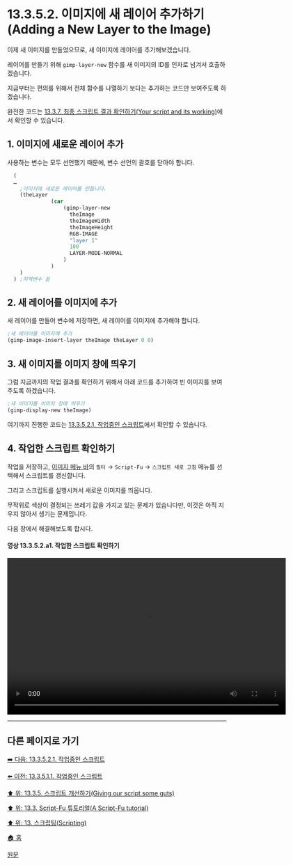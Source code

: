 # 13.3.5.2. 이미지에 새 레이어 추가하기(Adding a New Layer to the Image)
이제 새 이미지를 만들었으므로, 새 이미지에 레이어를 추가해보겠습니다. 

레이어를 만들기 위해 `gimp-layer-new` 함수를 새 이미지의 ID를 인자로 넘겨서 호출하겠습니다.

지금부터는 편의를 위해서 전체 함수를 나열하기 보다는 추가하는 코드만 보여주도록 하겠습니다. 

완전한 코드는 [13.3.7. 최종 스크립트 결과 확인하기(Your script and its working)](./13-03-07-your-script-and-its-working.md)에서 확인할 수 있습니다.

## 1. 이미지에 새로운 레이어 추가
사용하는 변수는 모두 선언했기 때문에, 변수 선언의 괄호를 닫아야 합니다.

```scheme
  (
  …
    ;이미지에 새로운 레이어를 만듭니다.
    (theLayer
              (car
                  (gimp-layer-new
                    theImage
                    theImageWidth
                    theImageHeight
                    RGB-IMAGE
                    "layer 1"
                    100
                    LAYER-MODE-NORMAL
                  )
              )
    )
  ) ;지역변수 끝
```

## 2. 새 레이어를 이미지에 추가
새 레이어를 만들어 변수에 저장하면, 새 레이어를 이미지에 추가해야 합니다.

```scheme
;새 레이어를 이미지에 추가
(gimp-image-insert-layer theImage theLayer 0 0)
```
## 3. 새 이미지를 이미지 창에 띄우기
그럼 지금까지의 작업 결과를 확인하기 위해서 아래 코드를 추가하여 빈 이미지를 보여주도록 하겠습니다.

```scheme
;새 이미지를 이미지 창에 띄우기
(gimp-display-new theImage)
```

여기까지 진행한 코드는 [13.3.5.2.1. 작업중인 스크립트](./13-03-05-02-01-script_in_progress.md)에서 확인할 수 있습니다.

## 4. 작업한 스크립트 확인하기
작업을 저장하고, [이미지 메뉴 바](./19-glossaryx-image_menu_bar.md)의 `필터` → `Script-Fu` → `스크립트 새로 고침` 메뉴를 선택해서 스크립트를 갱신합니다. 

그리고 스크립트를 실행시켜서 새로운 이미지를 띄웁니다.

무작위로 색상이 결정되는 쓰레기 값을 가지고 있는 문제가 있습니다만, 이것은 아직 지우지 않아서 생기는 문제입니다. 

다음 장에서 해결해보도록 합시다.

#### 영상 13.3.5.2.a1. 작업한 스크립트 확인하기
<video controls="controls" width="640" height="360"  src="https://github.com/wonder13662/gimp/assets/15767104/6bb1b108-b563-43e1-8059-c3786faadf62"></video>

***

## 다른 페이지로 가기

[➡️ 다음: 13.3.5.2.1. 작업중인 스크립트](./13-03-05-02-01-script_in_progress.md)

[⬅️ 이전: 13.3.5.1.1. 작업중인 스크립트](./13-03-05-01-01-script_in_progress.md)

[⬆️ 위: 13.3.5. 스크립트 개선하기(Giving our script some guts)](./13-03-05-00-giving-our-script-some-guts.md)

[⬆️ 위: 13.3. Script-Fu 튜토리얼(A Script-Fu tutorial)](./13-03-00-a-script-fu-tutorial.md)

[⬆️ 위: 13. 스크립팅(Scripting)](./13-00-scripting.md)

[🏠 홈](./00-home.md)

[원문](https://docs.gimp.org/2.10/ko/gimp-using-script-fu-tutorial-script.html#idm10188)
